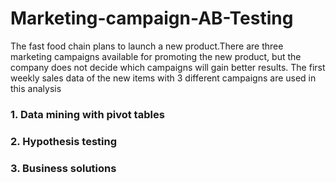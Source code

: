 # Marketing-campaign-AB-Testing
The fast food chain plans to launch a new product.There are three marketing campaigns available for promoting the new product, but the company does not decide which campaigns will gain better results. The first weekly sales data of the new items with 3 different campaigns are used in this analysis
### 1. Data mining with pivot tables
### 2. Hypothesis testing 
### 3. Business solutions
